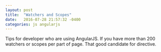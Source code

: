 ```yaml
---
layout: post
title:  "Watchers and Scopes"
date:   2016-07-28 21:57:32 -0400
categories: js angularjs
---
```


Tips for developer who are using AngularJS. If you have more than 200 watchers or scopes per part of page. That good candidate for directive.﻿
